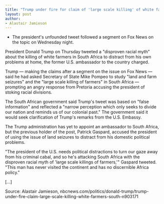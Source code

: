 ```yaml
---
title: "Trump under fire for claim of 'large scale killing' of white farmers in South Africa"
layout: post
author:
- Alastair Jamieson
---
```


- The president's unfounded tweet followed a segment on Fox News on the topic on Wednesday night.

President Donald Trump on Thursday tweeted a "disproven racial myth" about the killing of white farmers in South Africa to distract from his own problems at home, the former U.S. ambassador to the country charged.

Trump — making the claims after a segment on the issue on Fox News — said he had asked Secretary of State Mike Pompeo to study "land and farm seizures" and the "large scale killing of farmers" in South Africa — prompting an angry response from Pretoria accusing the president of stoking racial divisions.

The South African government said Trump's tweet was based on "false information" and reflected a "narrow perception which only seeks to divide our nation and reminds us of our colonial past." The government said it would seek clarification of Trump's remarks from the U.S. Embassy.

The Trump administration has yet to appoint an ambassador to South Africa, but the previous holder of the post, Patrick Gaspard, accused the president of using the issue of land seizures to distract from his domestic political problems.

"The president of the U.S. needs political distractions to turn our gaze away from his criminal cabal, and so he's attacking South Africa with the disproven racial myth of 'large scale killings of farmers,'" Gaspard tweeted. "This man has never visited the continent and has no discernible Africa policy."

[…]

Source: Alastair Jamieson, nbcnews.com/politics/donald-trump/trump-under-fire-claim-large-scale-killing-white-farmers-south-n903171
